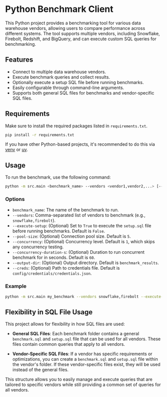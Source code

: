 # Python Benchmark Client

This Python project provides a benchmarking tool for various data warehouse vendors, allowing users to compare performance across different systems. The tool supports multiple vendors, including Snowflake, Firebolt, Redshift, and BigQuery, and can execute custom SQL queries for benchmarking.

## Features

- Connect to multiple data warehouse vendors.
- Execute benchmark queries and collect results.
- Optionally execute a setup SQL file before running benchmarks.
- Easily configurable through command-line arguments.
- Supports both general SQL files for benchmarks and vendor-specific SQL files.

## Requirements

Make sure to install the required packages listed in `requirements.txt`.

```bash
pip install -r requirements.txt
```

If you have other Python-based projects, it's recommended to do this via
[venv](https://docs.python.org/3/library/venv.html) or [uv](https://github.com/astral-sh/uv).

## Usage

To run the benchmark, use the following command:

```bash
python -m src.main <benchmark_name> --vendors <vendor1,vendor2,...> [--execute-setup <True|False>]
```

### Options

- `benchmark_name`: The name of the benchmark to run.
- `--vendors`: Comma-separated list of vendors to benchmark (e.g., `snowflake,firebolt`).
- `--execute-setup`: (Optional) Set to `True` to execute the `setup.sql` file before running benchmarks. Default is `False`.
- `--pool-size`: (Optional) Connection pool size. Default is `5`.
- `--concurrency`: (Optional) Concurrency level. Default is `1`, which skips any concurrency testing.
- `--concurrency-duration-s`: (Optional) Duration to run concurrent benchmark for in seconds. Default is `60`.
- `--output-dir`: (Optional) Output directory. Default is `benchmark_results`.
- `--creds`: (Optional) Path to credentials file. Default is `config/credentials/credentials.json`.

### Example

```bash
python -m src.main my_benchmark --vendors snowflake,firebolt --execute-setup True
```

## Flexibility in SQL File Usage

This project allows for flexibility in how SQL files are used:

- **General SQL Files**: Each benchmark folder contains a general `benchmark.sql` and `setup.sql` file that can be used for all vendors. These files contain common queries that apply to all vendors.

- **Vendor-Specific SQL Files**: If a vendor has specific requirements or optimizations, you can create a `benchmark.sql` and `setup.sql` file within the vendor's folder. If these vendor-specific files exist, they will be used instead of the general files.

This structure allows you to easily manage and execute queries that are tailored to specific vendors while still providing a common set of queries for all vendors.
